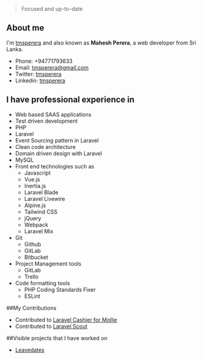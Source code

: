 > Focused and up-to-date

## About me
I'm [tmsperera](https://twitter.com/tmsperera) and also known as **Mahesh Perera**, a web developer from Sri Lanka.

- Phone: +94771793633
- Email: tmsperera@gmail.com
- Twitter: [tmsperera](https://twitter.com/tmsperera)
- Linkedin: [tmsperera](https://www.linkedin.com/in/tmsperera/)

## I have professional experience in
- Web based SAAS applications
- Test driven development
- PHP
- Laravel
- Event Sourcing pattern in Laravel
- Clean code architecture
- Domain driven design with Laravel
- MySQL
- Front end technologies such as 
  - Javascript
  - Vue.js
  - Inertia.js
  - Laravel Blade
  - Laravel Livewire
  - Alpine.js
  - Tailwind CSS
  - jQuery
  - Webpack
  - Laravel Mix
- Git
  - Github
  - GitLab
  - Bitbucket
- Project Management tools
  - GitLab
  - Trello
- Code formatting tools
  - PHP Coding Standards Fixer
  - ESLint

##My Contributions
- Contributed to [Laravel Cashier for Mollie](https://github.com/mollie/laravel-cashier-mollie)
- Contributed to [Laravel Scout](https://github.com/laravel/scout)

##Visible projects that I have worked on
- [Leavedates](https://www.leavedates.com/)